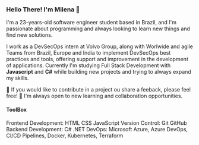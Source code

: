 <!-- ### Hi there 👋 -->

### Hello There! I'm Milena 👋

I'm a 23-years-old software engineer student based in Brazil, and I'm passionate about programming and always looking to learn new things and find new solutions.

I work as a DevSecOps intern at Volvo Group, along with Worlwide and agile Teams from Brazil, Europe and India to implement DevSecOps best practices and tools, offering support and improvement in the development of applications.
Currently I'm studying Full Stack Development with **Javascript** and **C#** while building new projects and trying to always expand my skills.

🌱 If you would like to contribute in a project ou share a feeback, please feel free!
🌱 I'm always open to new learning and collaboration opportunities.

#### ToolBox

Frontend Development: HTML CSS JavaScript
Version Control: Git GitHub
Backend Development: C# .NET
DevOps: Microsoft Azure, Azure DevOps, CI/CD Pipelines, Docker, Kubernetes, Terraform

<!-- ##### Você pode entrar em contato comigo pelo [Linkedin](https://www.linkedin.com/in/milena-leonardi/), [Instagram]() ou [E-mail](milena.leonardi@hotmail.com). -->


